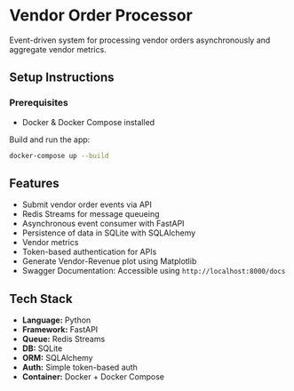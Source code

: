 # Vendor Order Processor 

Event-driven system for processing vendor orders asynchronously and aggregate vendor metrics.

## Setup Instructions

### Prerequisites
- Docker & Docker Compose installed

Build and run the app:
```bash
docker-compose up --build
```

## Features
- Submit vendor order events via API
- Redis Streams for message queueing
- Asynchronous event consumer with FastAPI
- Persistence of data in SQLite with SQLAlchemy
- Vendor metrics
- Token-based authentication for APIs
- Generate Vendor-Revenue plot using Matplotlib
- Swagger Documentation: Accessible using ```http://localhost:8000/docs ```


## Tech Stack
- **Language:** Python 
- **Framework:** FastAPI
- **Queue:** Redis Streams
- **DB:** SQLite
- **ORM:** SQLAlchemy
- **Auth:** Simple token-based auth
- **Container:** Docker + Docker Compose
